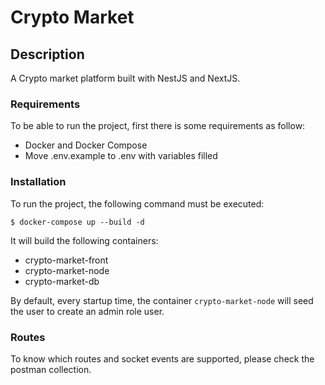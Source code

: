 # Crypto Market

## Description
A Crypto market platform built with NestJS and NextJS.

### Requirements

To be able to run the project, first there is some requirements as follow:

- Docker and Docker Compose
- Move .env.example to .env with variables filled

### Installation

To run the project, the following command must be executed:

```
$ docker-compose up --build -d
```

It will build the following containers:

- crypto-market-front
- crypto-market-node
- crypto-market-db

By default, every startup time, the container `crypto-market-node` will seed the user to create an admin role user.

### Routes

To know which routes and socket events are supported, please check the postman collection.
